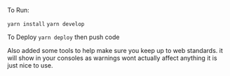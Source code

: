 
To Run:

`yarn install`
`yarn develop`

To Deploy
`yarn deploy`
then push code


Also added some tools to help make sure you keep up to web standards. it will show in your consoles as warnings wont actually affect anything it is just nice to use.